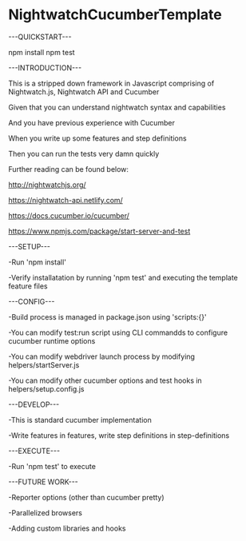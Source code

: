 # NightwatchCucumberTemplate
---QUICKSTART---


npm install
npm test



---INTRODUCTION---


This is a stripped down framework in Javascript comprising of Nightwatch.js, Nightwatch API and Cucumber 

Given that you can understand nightwatch syntax and capabilities

And you have previous experience with Cucumber

When you write up some features and step definitions

Then you can run the tests very damn quickly

Further reading can be found below:

http://nightwatchjs.org/

https://nightwatch-api.netlify.com/

https://docs.cucumber.io/cucumber/

https://www.npmjs.com/package/start-server-and-test

---SETUP---


-Run 'npm install' 

-Verify installatation by running 'npm test' and executing the template feature files

---CONFIG---


-Build process is managed in package.json using 'scripts:{}'

-You can modify test:run script using CLI commandds to configure cucumber runtime options

-You can modify webdriver launch process by modifying helpers/startServer.js

-You can modify other cucumber options and test hooks in helpers/setup.config.js

---DEVELOP---


-This is standard cucumber implementation

-Write features in features, write step definitions in step-definitions

---EXECUTE---

-Run 'npm test' to execute

---FUTURE WORK---


-Reporter options (other than cucumber pretty)

-Parallelized browsers

-Adding custom libraries and hooks
